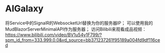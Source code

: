 # AIGalaxy

将Service中的SignalR的WebsocketUrl替换为你的服务器IP；
可以使用我的MudBlazorServerMinimalAPI作为服务器；
访问Bilibili来观看成品视频：https://www.bilibili.com/video/BV1u54y1F799/?spm_id_from=333.999.0.0&vd_source=bb371237261f95189a004fd9df116ced

